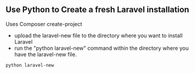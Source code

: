 ## Use Python to Create a fresh Laravel installation
Uses Composer create-project

* upload the laravel-new file to the directory where you want to install Laravel
* run the "python laravel-new" command within the directory where you have the laravel-new file.


```shell
python laravel-new

```
